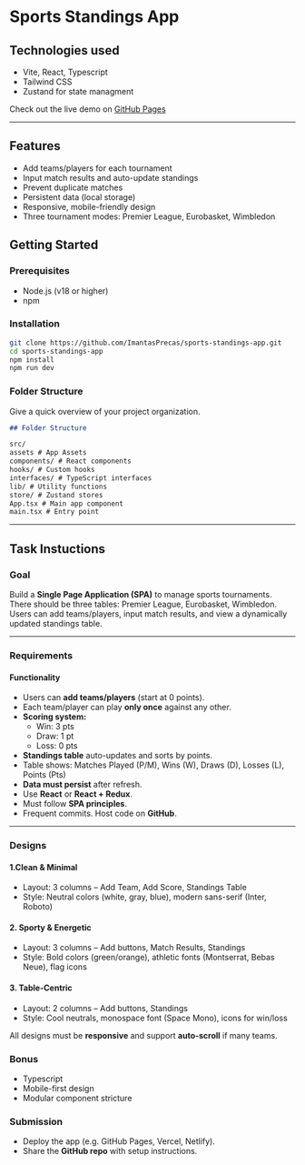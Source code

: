# Sports Standings App

## Technologies used

- Vite, React, Typescript
- Tailwind CSS
- Zustand for state managment

Check out the live demo on [GitHub Pages](https://imantasprecas.github.io/sports-standings-app/)

---

## Features

- Add teams/players for each tournament
- Input match results and auto-update standings
- Prevent duplicate matches
- Persistent data (local storage)
- Responsive, mobile-friendly design
- Three tournament modes: Premier League, Eurobasket, Wimbledon

## Getting Started

### Prerequisites

- Node.js (v18 or higher)
- npm

### Installation

```bash
git clone https://github.com/ImantasPrecas/sports-standings-app.git
cd sports-standings-app
npm install
npm run dev
```

### Folder Structure

Give a quick overview of your project organization.

```markdown
## Folder Structure

src/
assets # App Assets
components/ # React components
hooks/ # Custom hooks
interfaces/ # TypeScript interfaces
lib/ # Utility functions
store/ # Zustand stores
App.tsx # Main app component
main.tsx # Entry point
```

---

## Task Instuctions

### Goal

Build a **Single Page Application (SPA)** to manage sports tournaments. There should be three
tables: Premier League, Eurobasket, Wimbledon. Users can add teams/players, input match results,
and view a dynamically updated standings table.

---

### Requirements

#### Functionality

- Users can **add teams/players** (start at 0 points).
- Each team/player can play **only once** against any other.
- **Scoring system:**
  - Win: 3 pts
  - Draw: 1 pt
  - Loss: 0 pts
- **Standings table** auto-updates and sorts by points.
- Table shows: Matches Played (P/M), Wins (W), Draws (D), Losses (L), Points (Pts)
- **Data must persist** after refresh.
- Use **React** or **React + Redux**.
- Must follow **SPA principles**.
- Frequent commits. Host code on **GitHub**.

---

### Designs

#### 1.Clean & Minimal

- Layout: 3 columns – Add Team, Add Score, Standings Table
- Style: Neutral colors (white, gray, blue), modern sans-serif (Inter, Roboto)

#### 2. Sporty & Energetic

- Layout: 3 columns – Add buttons, Match Results, Standings
- Style: Bold colors (green/orange), athletic fonts (Montserrat, Bebas Neue), flag icons

#### 3. Table-Centric

- Layout: 2 columns – Add buttons, Standings
- Style: Cool neutrals, monospace font (Space Mono), icons for win/loss

All designs must be **responsive** and support **auto-scroll** if many teams.

### Bonus

- Typescript
- Mobile-first design
- Modular component stricture

### Submission

- Deploy the app (e.g. GitHub Pages, Vercel, Netlify).
- Share the **GitHub repo** with setup instructions.
